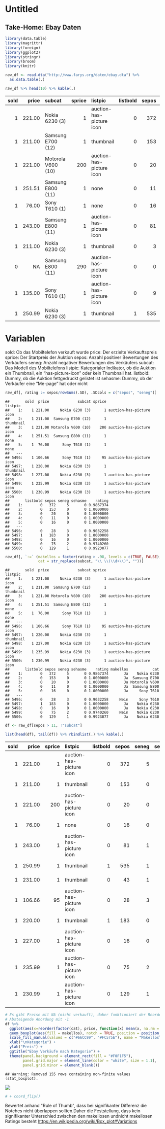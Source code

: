 Untitled
================

Take-Home: Ebay Daten
---------------------

``` r
library(data.table)
library(magrittr)
library(foreign)
library(ggplot2)
library(stringr)
library(broom)
library(knitr)
```

``` r
raw_df <- read.dta("http://www.farys.org/daten/ebay.dta") %>%
  as.data.table(.)

raw_df %>% head(10) %>% kable(.)
```

|  sold|   price| subcat             |  sprice| listpic                  |  listbold|  sepos|  seneg|  sehasme|
|-----:|-------:|:-------------------|-------:|:-------------------------|---------:|------:|------:|--------:|
|     1|  221.00| Nokia 6230 (3)     |       1| auction-has-picture icon |         0|    372|      5|        0|
|     1|  211.00| Samsung E700 (12)  |       1| thumbnail                |         0|    153|      0|        0|
|     1|  221.00| Motorola V600 (10) |     200| auction-has-picture icon |         0|     20|      0|        0|
|     1|  251.51| Samsung E800 (11)  |       1| none                     |         0|     11|      0|        0|
|     1|   76.00| Sony T610 (1)      |       1| none                     |         0|     16|      0|        0|
|     1|  243.00| Samsung E800 (11)  |       1| auction-has-picture icon |         0|     81|      1|        1|
|     1|  211.00| Nokia 6230 (3)     |       1| thumbnail                |         0|      3|      0|        0|
|     0|      NA| Samsung E800 (11)  |     290| auction-has-picture icon |         0|      0|      0|        0|
|     1|  135.00| Sony T610 (1)      |       1| auction-has-picture icon |         0|      9|      0|        0|
|     1|  250.99| Nokia 6230 (3)     |       1| thumbnail                |         1|    535|      1|        0|

Variablen
=========

sold: Ob das Mobiltelefon verkauft wurde price: Der erzielte Verkauftspreis sprice: Der Startpreis der Auktion sepos: Anzahl positiver Bewertungen des Verkäufers seneg: Anzahl negativer Bewertungen des Verkäufers subcat: Das Modell des Mobiltelefons listpic: Kategorialer Indikator, ob die Auktion ein Thumbnail, ein “has-picture-icon” oder kein Thumbnail hat. listbold: Dummy, ob die Auktion fettgedruckt gelistet ist sehasme: Dummy, ob der Verkäufer eine “Me-page” hat oder nicht

``` r
raw_df[, rating := sepos/rowSums(.SD), .SDcols = c("sepos", "seneg")]
```

    ##       sold  price             subcat sprice                  listpic
    ##    1:    1 221.00     Nokia 6230 (3)      1 auction-has-picture icon
    ##    2:    1 211.00  Samsung E700 (12)      1                thumbnail
    ##    3:    1 221.00 Motorola V600 (10)    200 auction-has-picture icon
    ##    4:    1 251.51  Samsung E800 (11)      1                     none
    ##    5:    1  76.00      Sony T610 (1)      1                     none
    ##   ---                                                               
    ## 5496:    1 106.66      Sony T610 (1)     95 auction-has-picture icon
    ## 5497:    1 220.00     Nokia 6230 (3)      1                thumbnail
    ## 5498:    1 227.00     Nokia 6230 (3)      1 auction-has-picture icon
    ## 5499:    1 235.99     Nokia 6230 (3)      1 auction-has-picture icon
    ## 5500:    1 230.99     Nokia 6230 (3)      1 auction-has-picture icon
    ##       listbold sepos seneg sehasme    rating
    ##    1:        0   372     5       0 0.9867374
    ##    2:        0   153     0       0 1.0000000
    ##    3:        0    20     0       0 1.0000000
    ##    4:        0    11     0       0 1.0000000
    ##    5:        0    16     0       0 1.0000000
    ##   ---                                       
    ## 5496:        0    28     3       0 0.9032258
    ## 5497:        1   183     0       0 1.0000000
    ## 5498:        0    16     0       0 1.0000000
    ## 5499:        0    75     2       0 0.9740260
    ## 5500:        0   129     1       0 0.9923077

``` r
raw_df[, `:=` (makellos = factor(rating > .98, levels = c(TRUE, FALSE), labels = c("Ja", "Nein")),
               cat = str_replace(subcat, "\\ \\(\\d+\\)", ""))]
```

    ##       sold  price             subcat sprice                  listpic
    ##    1:    1 221.00     Nokia 6230 (3)      1 auction-has-picture icon
    ##    2:    1 211.00  Samsung E700 (12)      1                thumbnail
    ##    3:    1 221.00 Motorola V600 (10)    200 auction-has-picture icon
    ##    4:    1 251.51  Samsung E800 (11)      1                     none
    ##    5:    1  76.00      Sony T610 (1)      1                     none
    ##   ---                                                               
    ## 5496:    1 106.66      Sony T610 (1)     95 auction-has-picture icon
    ## 5497:    1 220.00     Nokia 6230 (3)      1                thumbnail
    ## 5498:    1 227.00     Nokia 6230 (3)      1 auction-has-picture icon
    ## 5499:    1 235.99     Nokia 6230 (3)      1 auction-has-picture icon
    ## 5500:    1 230.99     Nokia 6230 (3)      1 auction-has-picture icon
    ##       listbold sepos seneg sehasme    rating makellos           cat
    ##    1:        0   372     5       0 0.9867374       Ja    Nokia 6230
    ##    2:        0   153     0       0 1.0000000       Ja  Samsung E700
    ##    3:        0    20     0       0 1.0000000       Ja Motorola V600
    ##    4:        0    11     0       0 1.0000000       Ja  Samsung E800
    ##    5:        0    16     0       0 1.0000000       Ja     Sony T610
    ##   ---                                                              
    ## 5496:        0    28     3       0 0.9032258     Nein     Sony T610
    ## 5497:        1   183     0       0 1.0000000       Ja    Nokia 6230
    ## 5498:        0    16     0       0 1.0000000       Ja    Nokia 6230
    ## 5499:        0    75     2       0 0.9740260     Nein    Nokia 6230
    ## 5500:        0   129     1       0 0.9923077       Ja    Nokia 6230

``` r
df <- raw_df[sepos > 11, !"subcat"]

list(head(df), tail(df)) %>% rbindlist(.) %>% kable(.)
```

|  sold|   price|  sprice| listpic                  |  listbold|  sepos|  seneg|  sehasme|     rating| makellos | cat           |
|-----:|-------:|-------:|:-------------------------|---------:|------:|------:|--------:|----------:|:---------|:--------------|
|     1|  221.00|       1| auction-has-picture icon |         0|    372|      5|        0|  0.9867374| Ja       | Nokia 6230    |
|     1|  211.00|       1| thumbnail                |         0|    153|      0|        0|  1.0000000| Ja       | Samsung E700  |
|     1|  221.00|     200| auction-has-picture icon |         0|     20|      0|        0|  1.0000000| Ja       | Motorola V600 |
|     1|   76.00|       1| none                     |         0|     16|      0|        0|  1.0000000| Ja       | Sony T610     |
|     1|  243.00|       1| auction-has-picture icon |         0|     81|      1|        1|  0.9878049| Ja       | Samsung E800  |
|     1|  250.99|       1| thumbnail                |         1|    535|      1|        0|  0.9981343| Ja       | Nokia 6230    |
|     1|  231.00|       1| thumbnail                |         0|     43|      1|        0|  0.9772727| Nein     | Nokia 6230    |
|     1|  106.66|      95| auction-has-picture icon |         0|     28|      3|        0|  0.9032258| Nein     | Sony T610     |
|     1|  220.00|       1| thumbnail                |         1|    183|      0|        0|  1.0000000| Ja       | Nokia 6230    |
|     1|  227.00|       1| auction-has-picture icon |         0|     16|      0|        0|  1.0000000| Ja       | Nokia 6230    |
|     1|  235.99|       1| auction-has-picture icon |         0|     75|      2|        0|  0.9740260| Nein     | Nokia 6230    |
|     1|  230.99|       1| auction-has-picture icon |         0|    129|      1|        0|  0.9923077| Ja       | Nokia 6230    |

``` r
# Es gibt Preise mit NA (nicht verkauft), daher funktioniert der Reorder nicht ohne anonyme Funktion mit na.rm = TRUE
# Absteigende Anordung mit -1
df %>%
  ggplot(aes(x=reorder(factor(cat), price, function(x) mean(x, na.rm = TRUE)*-1), y = price)) +
  geom_boxplot(aes(fill = makellos), notch = TRUE, position = position_dodge(.85)) +
  scale_fill_manual(values = c("#66CC99", "#FC575E"), name = "Makellos") +
  xlab("\nKategorie") +
  ylab("Preis") +
  ggtitle("Ebay Verkäufe nach Kategorie") +
  theme(panel.background = element_rect(fill = "#F0F1F5"),
        panel.grid.major = element_line(color = "white", size = 1.1),
        panel.grid.minor = element_blank())
```

    ## Warning: Removed 155 rows containing non-finite values (stat_boxplot).

![](ebay_files/figure-markdown_github/plotting-1.png)

``` r
# + coord_flip()
```

Bewertet anhand "Rule of Thumb", dass bei signifikanter Differenz die Notches nicht überlappen sollten.Daher die Feststellung, dass kein signifikanter Unterschied zwischen den makellosen undnicht makellosen Ratings besteht <https://en.wikipedia.org/wiki/Box_plot#Variations>

